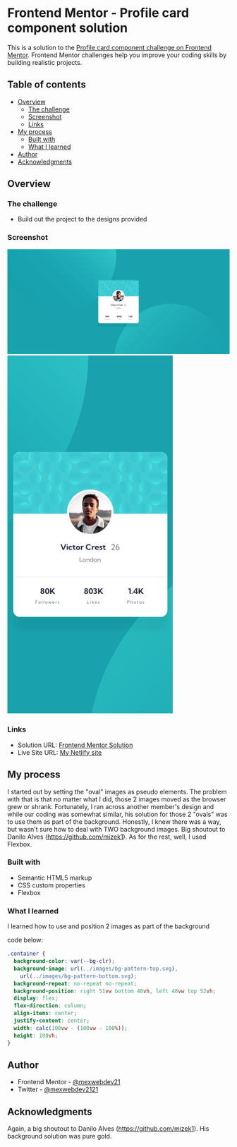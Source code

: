 # Frontend Mentor - Profile card component solution

This is a solution to the [Profile card component challenge on Frontend Mentor](https://www.frontendmentor.io/challenges/profile-card-component-cfArpWshJ). Frontend Mentor challenges help you improve your coding skills by building realistic projects.

## Table of contents

- [Overview](#overview)
  - [The challenge](#the-challenge)
  - [Screenshot](#screenshot)
  - [Links](#links)
- [My process](#my-process)
  - [Built with](#built-with)
  - [What I learned](#what-i-learned)
- [Author](#author)
- [Acknowledgments](#acknowledgments)

## Overview

### The challenge

- Build out the project to the designs provided

### Screenshot

![Desktop View](./screenshots/desktop-screenshot.png)
![Mobile View](./screenshots/mobile-screenshot.png)

### Links

- Solution URL: [Frontend Mentor Solution](https://www.frontendmentor.io/solutions/profile-card-component-solution-using-flexbox-YbzQVPcGC)
- Live Site URL: [My Netlify site](https://confident-bose-f1e505.netlify.app/)

## My process

I started out by setting the "oval" images as pseudo elements. The problem with that is that no matter what I did, those 2 images moved as the browser grew or shrank. Fortunately, I ran across another member's design and while our coding was somewhat similar, his solution for those 2 "ovals" was to use them as part of the background. Honestly, I knew there was a way, but wasn't sure how to deal with TWO background images. Big shoutout to Danilo Alves (https://github.com/mizek1). As for the rest, well, I used Flexbox.

### Built with

- Semantic HTML5 markup
- CSS custom properties
- Flexbox

### What I learned

I learned how to use and position 2 images as part of the background

code below:

```css
.container {
  background-color: var(--bg-clr);
  background-image: url(../images/bg-pattern-top.svg),
    url(../images/bg-pattern-bottom.svg);
  background-repeat: no-repeat no-repeat;
  background-position: right 51vw bottom 40vh, left 48vw top 52vh;
  display: flex;
  flex-direction: column;
  align-items: center;
  justify-content: center;
  width: calc(100vw - (100vw - 100%));
  height: 100vh;
}
```

## Author

- Frontend Mentor - [@mexwebdev21](https://www.frontendmentor.io/profile/mexwebdev21)
- Twitter - [@mexwebdev2121](https://www.twitter.com/mexwebdev2121)

## Acknowledgments

Again, a big shoutout to Danilo Alves (https://github.com/mizek1). His background solution was pure gold.
